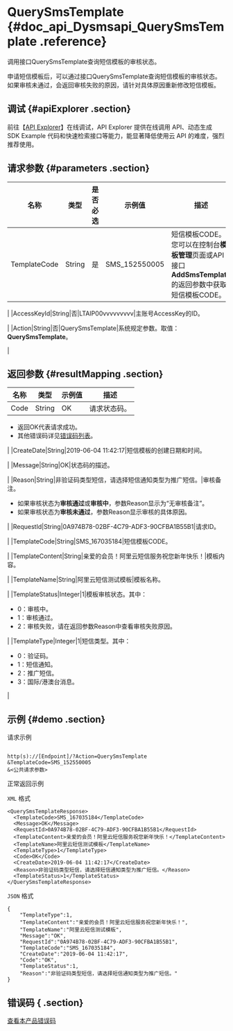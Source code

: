 # QuerySmsTemplate {#doc_api_Dysmsapi_QuerySmsTemplate .reference}

调用接口QuerySmsTemplate查询短信模板的审核状态。

申请短信模板后，可以通过接口QuerySmsTemplate查询短信模板的审核状态。如果审核未通过，会返回审核失败的原因，请针对具体原因重新修改短信模板。

## 调试 {#apiExplorer .section}

前往【[API Explorer](https://api.aliyun.com/#product=Dysmsapi&api=QuerySmsTemplate)】在线调试，API Explorer 提供在线调用 API、动态生成 SDK Example 代码和快速检索接口等能力，能显著降低使用云 API 的难度，强烈推荐使用。

## 请求参数 {#parameters .section}

|名称|类型|是否必选|示例值|描述|
|--|--|----|---|--|
|TemplateCode|String|是|SMS\_152550005|短信模板CODE。您可以在控制台**模板管理**页面或API接口**AddSmsTemplate**的返回参数中获取短信模板CODE。

 |
|AccessKeyId|String|否|LTAIP00vvvvvvvvv|主账号AccessKey的ID。

 |
|Action|String|否|QuerySmsTemplate|系统规定参数。取值：**QuerySmsTemplate**。

 |

## 返回参数 {#resultMapping .section}

|名称|类型|示例值|描述|
|--|--|---|--|
|Code|String|OK|请求状态码。

 -   返回OK代表请求成功。
-   其他错误码详见[错误码列表](~~101346~~)。

 |
|CreateDate|String|2019-06-04 11:42:17|短信模板的创建日期和时间。

 |
|Message|String|OK|状态码的描述。

 |
|Reason|String|非验证码类型短信，请选择短信通知类型为推广短信。|审核备注。

 -   如果审核状态为**审核通过**或**审核中**，参数Reason显示为“无审核备注”。
-   如果审核状态为**审核未通过**，参数Reason显示审核的具体原因。

 |
|RequestId|String|0A974B78-02BF-4C79-ADF3-90CFBA1B55B1|请求ID。

 |
|TemplateCode|String|SMS\_167035184|短信模板CODE。

 |
|TemplateContent|String|亲爱的会员！阿里云短信服务祝您新年快乐！|模板内容。

 |
|TemplateName|String|阿里云短信测试模板|模板名称。

 |
|TemplateStatus|Integer|1|模板审核状态。其中：

 -   0：审核中。
-   1：审核通过。
-   2：审核失败，请在返回参数Reason中查看审核失败原因。

 |
|TemplateType|Integer|1|短信类型。其中：

 -   0：验证码。
-   1：短信通知。
-   2：推广短信。
-   3：国际/港澳台消息。

 |

## 示例 {#demo .section}

请求示例

``` {#request_demo}

http(s)://[Endpoint]/?Action=QuerySmsTemplate
&TemplateCode=SMS_152550005
&<公共请求参数>

```

正常返回示例

`XML` 格式

``` {#xml_return_success_demo}
<QuerySmsTemplateResponse>
  <TemplateCode>SMS_167035184</TemplateCode>
  <Message>OK</Message>
  <RequestId>0A974B78-02BF-4C79-ADF3-90CFBA1B55B1</RequestId>
  <TemplateContent>亲爱的会员！阿里云短信服务祝您新年快乐！</TemplateContent>
  <TemplateName>阿里云短信测试模板</TemplateName>
  <TemplateType>1</TemplateType>
  <Code>OK</Code>
  <CreateDate>2019-06-04 11:42:17</CreateDate>
  <Reason>非验证码类型短信，请选择短信通知类型为推广短信。</Reason>
  <TemplateStatus>1</TemplateStatus>
</QuerySmsTemplateResponse>

```

`JSON` 格式

``` {#json_return_success_demo}
{
	"TemplateType":1,
	"TemplateContent":"亲爱的会员！阿里云短信服务祝您新年快乐！",
	"TemplateName":"阿里云短信测试模板",
	"Message":"OK",
	"RequestId":"0A974B78-02BF-4C79-ADF3-90CFBA1B55B1",
	"TemplateCode":"SMS_167035184",
	"CreateDate":"2019-06-04 11:42:17",
	"Code":"OK",
	"TemplateStatus":1,
	"Reason":"非验证码类型短信，请选择短信通知类型为推广短信。"
}
```

## 错误码 { .section}

[查看本产品错误码](https://error-center.aliyun.com/status/product/Dysmsapi)

